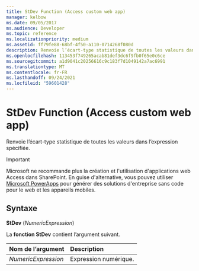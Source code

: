 ```yaml
---
title: StDev Function (Access custom web app)
manager: kelbow
ms.date: 09/05/2017
ms.audience: Developer
ms.topic: reference
ms.localizationpriority: medium
ms.assetid: ff79fe88-68bf-4f50-a110-0714268f080d
description: Renvoie l’écart-type statistique de toutes les valeurs dans l’expression spécifiée.
ms.openlocfilehash: 113453f749265acab81def3dc6f9fb0f65e0c6ce
ms.sourcegitcommit: a1d9041c20256616c9c183f7d1049142a7ac6991
ms.translationtype: MT
ms.contentlocale: fr-FR
ms.lasthandoff: 09/24/2021
ms.locfileid: "59601428"
---
```

# <a name="stdev-function-access-custom-web-app"></a>StDev Function (Access custom web app)

Renvoie l’écart-type statistique de toutes les valeurs dans l’expression spécifiée.
  
> [!IMPORTANT]
> Microsoft ne recommande plus la création et l'utilisation d'applications web Access dans SharePoint. En guise d'alternative, vous pouvez utiliser [Microsoft PowerApps](https://powerapps.microsoft.com/en-us/) pour générer des solutions d'entreprise sans code pour le web et les appareils mobiles. 
  
## <a name="syntax"></a>Syntaxe

 **StDev** (*NumericExpression*) 
  
La **fonction StDev** contient l’argument suivant. 
  
|**Nom de l’argument**|**Description**|
|:-----|:-----|
| *NumericExpression*  <br/> |Expression numérique.  <br/> |
   

